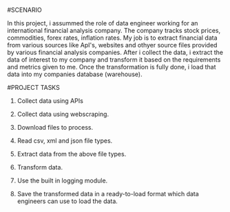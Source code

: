#SCENARIO

In this project, i assummed the role of data engineer working for an international financial analysis company. The company tracks stock prices, commodities, forex rates, inflation rates. My job is to extract financial data from various sources like ApI's, websites and othyer source files provided by various financial analysis companies. After i collect the data, i extract the data of interest to my company and transform it based on the requirements and metrics given to me.
Once the transformation is fully done, i load that data into my companies database (warehouse).



#PROJECT TASKS

1. Collect data using APIs

2. Collect data using webscraping.

3. Download files to process.    

4. Read csv, xml and json file types.

5. Extract data from the above file types.

6. Transform data.

7. Use the built in logging module.

8. Save the transformed data in a ready-to-load format which data engineers can use to load the data.

